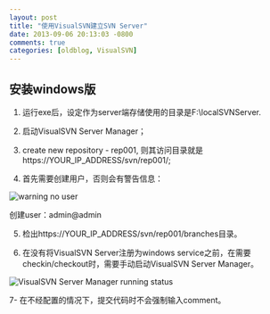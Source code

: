 ```yaml
---
layout: post
title: "使用VisualSVN建立SVN Server"
date: 2013-09-06 20:13:03 -0800
comments: true
categories: [oldblog, VisualSVN] 
---
```


安装windows版
-------------

1. 运行exe后，设定作为server端存储使用的目录是F:\localSVNServer.

2. 启动VisualSVN Server Manager；

3. create new repository - rep001, 则其访问目录就是https://YOUR_IP_ADDRESS/svn/rep001/;

4. 首先需要创建用户，否则会有警告信息：

![warning no user](../images/no_user_warning_svn_server.png)

创建user：admin@admin

5. 检出https://YOUR_IP_ADDRESS/svn/rep001/branches目录。

6. 在没有将VisualSVN Server注册为windows service之前，在需要checkin/checkout时，需要手动启动VisualSVN Server Manager。

![VisualSVN Server Manager running status](../images/visualsvn_server_manager.png)

7- 在不经配置的情况下，提交代码时不会强制输入comment。